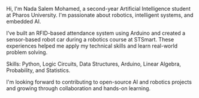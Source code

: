 Hi, I'm Nada Salem Mohamed, a second-year Artificial Intelligence student at Pharos University.
I'm passionate about robotics, intelligent systems, and embedded AI.

I’ve built an RFID-based attendance system using Arduino and created a sensor-based robot car during a robotics course at STSmart. These experiences helped me apply my technical skills and learn real-world problem solving.

Skills:
Python, Logic Circuits, Data Structures, Arduino, Linear Algebra, Probability, and Statistics.

I'm looking forward to contributing to open-source AI and robotics projects and growing through collaboration and hands-on learning.
